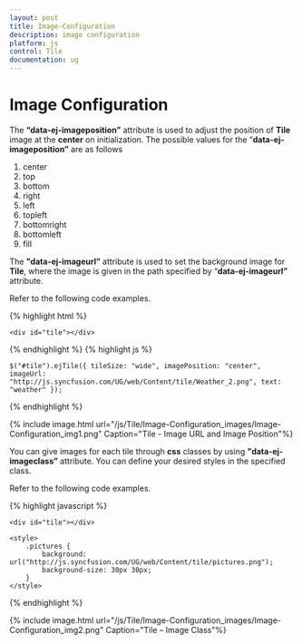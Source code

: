 ```yaml
---
layout: post
title: Image-Configuration
description: image configuration
platform: js
control: Tile
documentation: ug
---
```


# Image Configuration

The **“data-ej-imageposition”** attribute is used to adjust the position of **Tile** image at the **center** on initialization. The possible values for the “**data-ej-imageposition”** are as follows

1. center
2. top
3. bottom
4. right
5. left
6. topleft
7. bottomright
8. bottomleft 
9. fill



The **"data-ej-imageurl”** attribute is used to set the background image for **Tile**, where the image is given in the path specified by “**data-ej-imageurl”** attribute.

Refer to the following code examples.

{% highlight html %}

    <div id="tile"></div>
    
{% endhighlight %}
{% highlight js %}

    $("#tile").ejTile({ tileSize: "wide", imagePosition: "center", imageUrl: "http://js.syncfusion.com/UG/web/Content/tile/Weather_2.png", text: "weather" });

{% endhighlight %}



{% include image.html url="/js/Tile/Image-Configuration_images/Image-Configuration_img1.png" Caption="Tile - Image URL and Image Position"%}

You can give images for each tile through **css** classes by using **"data-ej-imageclass”** attribute. You can define your desired styles in the specified class.

Refer to the following code examples.

{% highlight javascript %}

    <div id="tile"></div>
<script>
    $("#tile").ejTile({ tileSize: "medium", imagePosition: "center", **imageClass: "pictures"**, text: "Pictures" })
</script>
    <style>
        .pictures {
            background: url("http://js.syncfusion.com/UG/web/Content/tile/pictures.png");
            background-size: 30px 30px;
        }
    </style>


{% endhighlight %}



{% include image.html url="/js/Tile/Image-Configuration_images/Image-Configuration_img2.png" Caption="Tile – Image Class"%}

